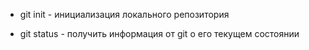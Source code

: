 * git init - инициализация локального репозитория

* git status - получить информация от git  о его текущем состоянии